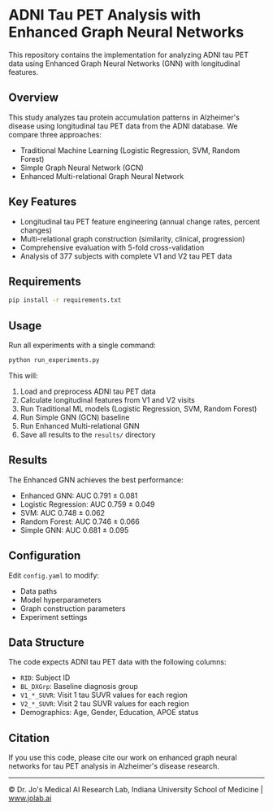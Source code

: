 # ADNI Tau PET Analysis with Enhanced Graph Neural Networks

This repository contains the implementation for analyzing ADNI tau PET data using Enhanced Graph Neural Networks (GNN) with longitudinal features.

## Overview

This study analyzes tau protein accumulation patterns in Alzheimer's disease using longitudinal tau PET data from the ADNI database. We compare three approaches:
- Traditional Machine Learning (Logistic Regression, SVM, Random Forest)
- Simple Graph Neural Network (GCN)
- Enhanced Multi-relational Graph Neural Network

## Key Features

- Longitudinal tau PET feature engineering (annual change rates, percent changes)
- Multi-relational graph construction (similarity, clinical, progression)
- Comprehensive evaluation with 5-fold cross-validation
- Analysis of 377 subjects with complete V1 and V2 tau PET data

## Requirements

```bash
pip install -r requirements.txt
```

## Usage

Run all experiments with a single command:

```bash
python run_experiments.py
```

This will:
1. Load and preprocess ADNI tau PET data
2. Calculate longitudinal features from V1 and V2 visits
3. Run Traditional ML models (Logistic Regression, SVM, Random Forest)
4. Run Simple GNN (GCN) baseline
5. Run Enhanced Multi-relational GNN
6. Save all results to the `results/` directory

## Results

The Enhanced GNN achieves the best performance:
- Enhanced GNN: AUC 0.791 ± 0.081
- Logistic Regression: AUC 0.759 ± 0.049  
- SVM: AUC 0.748 ± 0.062
- Random Forest: AUC 0.746 ± 0.066
- Simple GNN: AUC 0.681 ± 0.095

## Configuration

Edit `config.yaml` to modify:
- Data paths
- Model hyperparameters
- Graph construction parameters
- Experiment settings

## Data Structure

The code expects ADNI tau PET data with the following columns:
- `RID`: Subject ID
- `BL_DXGrp`: Baseline diagnosis group
- `V1_*_SUVR`: Visit 1 tau SUVR values for each region
- `V2_*_SUVR`: Visit 2 tau SUVR values for each region
- Demographics: Age, Gender, Education, APOE status

## Citation

If you use this code, please cite our work on enhanced graph neural networks for tau PET analysis in Alzheimer's disease research.

---

© Dr. Jo's Medical AI Research Lab, Indiana University School of Medicine | www.jolab.ai